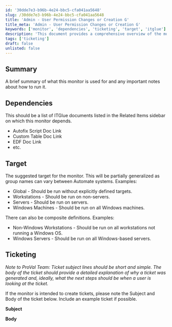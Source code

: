 ```yaml
---
id: '30dde7e3-b96b-4e24-bbc5-cfa041aa5648'
slug: /30dde7e3-b96b-4e24-bbc5-cfa041aa5648
title: 'Admin - User Permission Changes or Creation G'
title_meta: 'Admin - User Permission Changes or Creation G'
keywords: ['monitor', 'dependencies', 'ticketing', 'target', 'itglue']
description: 'This document provides a comprehensive overview of the monitor, including its purpose, dependencies on ITGlue documents, suggested targets for execution, and guidelines for ticket generation. It aims to assist users in understanding how to effectively run the monitor and manage related tickets.'
tags: ['ticketing']
draft: false
unlisted: false
---
```


## Summary

A brief summary of what this monitor is used for and any important notes about how to run it.

## Dependencies

This should be a list of ITGlue documents listed in the Related Items sidebar on which this monitor depends.

- Autofix Script Doc Link
- Custom Table Doc Link
- EDF Doc Link
- etc.

## Target

The suggested target for the monitor. This will be partially generalized as group names can vary between Automate systems. Examples:

- Global - Should be run without explicitly defined targets.
- Workstations - Should be run on non-servers.
- Servers - Should be run on servers.
- Windows Machines - Should be run on all Windows machines.

There can also be composite definitions. Examples:

- Non-Windows Workstations - Should be run on all workstations not running a Windows OS.
- Windows Servers - Should be run on all Windows-based servers.

## Ticketing

*Note to ProVal Team: Ticket subject lines should be short and simple. The body of the ticket should provide a detailed explanation of why a ticket was generated and, ideally, what the next steps should be when a user is looking at the ticket.*

If the monitor is intended to create tickets, please note the Subject and Body of the ticket below. Include an example ticket if possible.

**Subject**

**Body**
